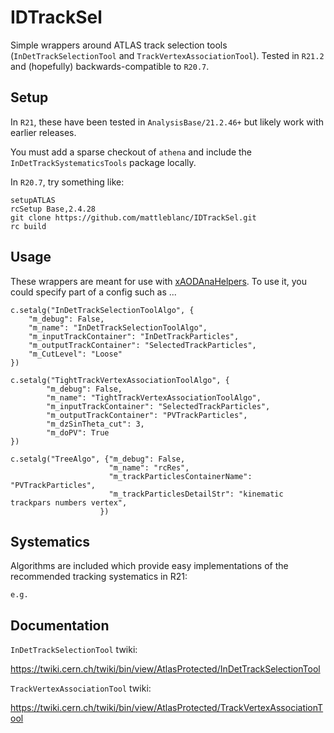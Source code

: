 # IDTrackSel

Simple wrappers around ATLAS track selection tools (`InDetTrackSelectionTool` and `TrackVertexAssociationTool`). Tested in `R21.2` and (hopefully) backwards-compatible to `R20.7`.

## Setup

In `R21`, these have been tested in `AnalysisBase/21.2.46+` but likely work with earlier releases.

You must add a sparse checkout of `athena` and include the `InDetTrackSystematicsTools` package locally.

In `R20.7`, try something like:

```
setupATLAS
rcSetup Base,2.4.28
git clone https://github.com/mattleblanc/IDTrackSel.git
rc build
```

## Usage

These wrappers are meant for use with [xAODAnaHelpers](https://github.com/UCATLAS/xAODAnaHelpers). To use it, you could specify part of a config such as ...

```
c.setalg("InDetTrackSelectionToolAlgo", {
    "m_debug": False,
    "m_name": "InDetTrackSelectionToolAlgo",
    "m_inputTrackContainer": "InDetTrackParticles",
    "m_outputTrackContainer": "SelectedTrackParticles",
    "m_CutLevel": "Loose"
})

c.setalg("TightTrackVertexAssociationToolAlgo", {
        "m_debug": False,
        "m_name": "TightTrackVertexAssociationToolAlgo",
        "m_inputTrackContainer": "SelectedTrackParticles",
        "m_outputTrackContainer": "PVTrackParticles",
        "m_dzSinTheta_cut": 3,
        "m_doPV": True
})

c.setalg("TreeAlgo", {"m_debug": False,
                      "m_name": "rcRes",
                      "m_trackParticlesContainerName": "PVTrackParticles",
                      "m_trackParticlesDetailStr": "kinematic trackpars numbers vertex",
                    })

```

## Systematics

Algorithms are included which provide easy implementations of the recommended tracking systematics in R21:

```
e.g.
```

## Documentation

`InDetTrackSelectionTool` twiki:

https://twiki.cern.ch/twiki/bin/view/AtlasProtected/InDetTrackSelectionTool

`TrackVertexAssociationTool` twiki:

https://twiki.cern.ch/twiki/bin/view/AtlasProtected/TrackVertexAssociationTool